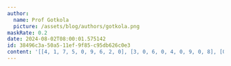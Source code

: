 ```yaml
---
author:
  name: Prof Gotkola
  picture: /assets/blog/authors/gotkola.png
maskRate: 0.2
date: 2024-08-02T08:00:01.575142
id: 38496c3a-50a5-11ef-9f85-c95db626c0e3
content: '[[4, 1, 7, 5, 0, 9, 6, 2, 0], [3, 0, 6, 0, 4, 0, 9, 0, 8], [0, 5, 9, 6, 2, 3, 4, 1, 7], [9, 8, 3, 2, 7, 1, 5, 6, 4], [1, 4, 0, 3, 6, 8, 0, 9, 2], [7, 6, 2, 9, 5, 0, 3, 8, 1], [5, 3, 8, 0, 1, 6, 2, 4, 9], [6, 0, 4, 8, 9, 0, 1, 3, 5], [2, 9, 0, 4, 0, 5, 0, 7, 6]]'
---
```

